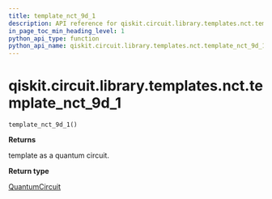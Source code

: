 ```yaml
---
title: template_nct_9d_1
description: API reference for qiskit.circuit.library.templates.nct.template_nct_9d_1
in_page_toc_min_heading_level: 1
python_api_type: function
python_api_name: qiskit.circuit.library.templates.nct.template_nct_9d_1
---
```


# qiskit.circuit.library.templates.nct.template\_nct\_9d\_1

<span id="qiskit.circuit.library.templates.nct.template_nct_9d_1" />

`template_nct_9d_1()`

**Returns**

template as a quantum circuit.

**Return type**

[QuantumCircuit](qiskit.circuit.QuantumCircuit "qiskit.circuit.QuantumCircuit")


